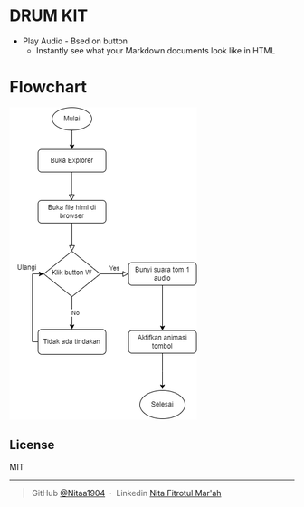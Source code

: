 # DRUM KIT

* Play Audio - Bsed on button
  - Instantly see what your Markdown documents look like in HTML

# Flowchart
![alt text](<drum kit.drawio-1.png>)

## License

MIT

---
> GitHub [@Nitaa1904](https://github.com/Nitaa1904) &nbsp;&middot;&nbsp;
> Linkedin [Nita Fitrotul Mar'ah](https://www.linkedin.com/in/nitafitrotul/)

